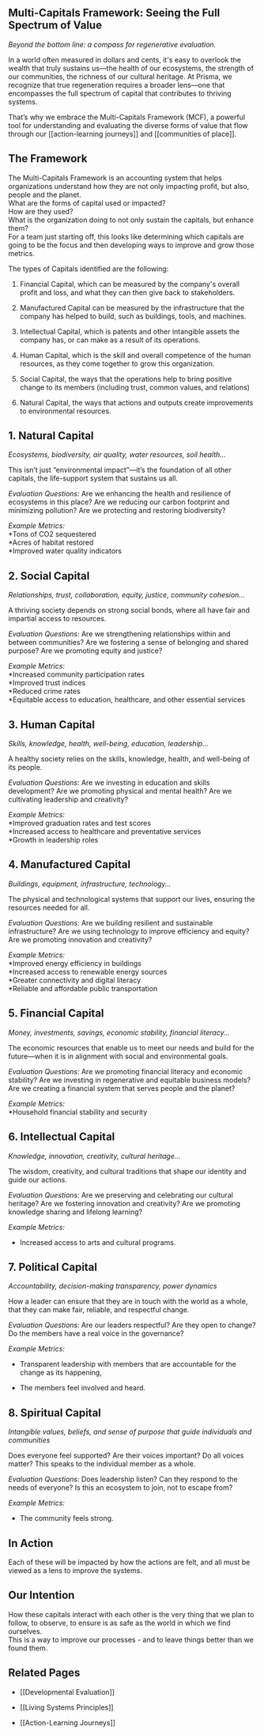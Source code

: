 ## **Multi-Capitals Framework: Seeing the Full Spectrum of Value**

_Beyond the bottom line: a compass for regenerative evaluation._

In a world often measured in dollars and cents, it's easy to overlook the wealth that truly sustains us—the health of our ecosystems, the strength of our communities, the richness of our cultural heritage. At Prisma, we recognize that true regeneration requires a broader lens—one that encompasses the full spectrum of capital that contributes to thriving systems.

That’s why we embrace the Multi-Capitals Framework (MCF), a powerful tool for understanding and evaluating the diverse forms of value that flow through our [[action-learning journeys]] and [[communities of place]].

## The Framework

The Multi-Capitals Framework is an accounting system that helps organizations understand how they are not only impacting profit, but also, people and the planet.  
What are the forms of capital used or impacted?  
How are they used?  
What is the organization doing to not only sustain the capitals, but enhance them?  
For a team just starting off, this looks like determining which capitals are going to be the focus and then developing ways to improve and grow those metrics.

The types of Capitals identified are the following:

1. Financial Capital, which can be measured by the company's overall profit and loss, and what they can then give back to stakeholders.
    
2. Manufactured Capital can be measured by the infrastructure that the company has helped to build, such as buildings, tools, and machines.
    
3. Intellectual Capital, which is patents and other intangible assets the company has, or can make as a result of its operations.
    
4. Human Capital, which is the skill and overall competence of the human resources, as they come together to grow this organization.
    
5. Social Capital, the ways that the operations help to bring positive change to its members (including trust, common values, and relations)
    
6. Natural Capital, the ways that actions and outputs create improvements to environmental resources.
    

## 1. Natural Capital

_Ecosystems, biodiversity, air quality, water resources, soil health…_

This isn’t just “environmental impact”—it’s the foundation of all other capitals, the life-support system that sustains us all.

_Evaluation Questions:_ Are we enhancing the health and resilience of ecosystems in this place? Are we reducing our carbon footprint and minimizing pollution? Are we protecting and restoring biodiversity?

_Example Metrics:_  
*Tons of CO2 sequestered  
*Acres of habitat restored  
*Improved water quality indicators

## 2. Social Capital

_Relationships, trust, collaboration, equity, justice, community cohesion…_

A thriving society depends on strong social bonds, where all have fair and impartial access to resources.

_Evaluation Questions:_ Are we strengthening relationships within and between communities? Are we fostering a sense of belonging and shared purpose? Are we promoting equity and justice?

_Example Metrics:_  
*Increased community participation rates  
*Improved trust indices  
*Reduced crime rates  
*Equitable access to education, healthcare, and other essential services

## 3. Human Capital

_Skills, knowledge, health, well-being, education, leadership…_

A healthy society relies on the skills, knowledge, health, and well-being of its people.

_Evaluation Questions:_ Are we investing in education and skills development? Are we promoting physical and mental health? Are we cultivating leadership and creativity?

_Example Metrics:_  
*Improved graduation rates and test scores  
*Increased access to healthcare and preventative services  
*Growth in leadership roles

## 4. Manufactured Capital

_Buildings, equipment, infrastructure, technology…_

The physical and technological systems that support our lives, ensuring the resources needed for all.

_Evaluation Questions:_ Are we building resilient and sustainable infrastructure? Are we using technology to improve efficiency and equity? Are we promoting innovation and creativity?

_Example Metrics:_  
*Improved energy efficiency in buildings  
*Increased access to renewable energy sources  
*Greater connectivity and digital literacy  
*Reliable and affordable public transportation

## 5. Financial Capital

_Money, investments, savings, economic stability, financial literacy…_

The economic resources that enable us to meet our needs and build for the future—when it is in alignment with social and environmental goals.

_Evaluation Questions:_ Are we promoting financial literacy and economic stability? Are we investing in regenerative and equitable business models? Are we creating a financial system that serves people and the planet?

_Example Metrics:_  
*Household financial stability and security

## 6. Intellectual Capital

_Knowledge, innovation, creativity, cultural heritage…_

The wisdom, creativity, and cultural traditions that shape our identity and guide our actions.

_Evaluation Questions:_ Are we preserving and celebrating our cultural heritage? Are we fostering innovation and creativity? Are we promoting knowledge sharing and lifelong learning?

_Example Metrics:_

- Increased access to arts and cultural programs.
    

## 7. Political Capital

_Accountability, decision-making transparency, power dynamics_

How a leader can ensure that they are in touch with the world as a whole, that they can make fair, reliable, and respectful change.

_Evaluation Questions:_ Are our leaders respectful? Are they open to change? Do the members have a real voice in the governance?

_Example Metrics:_

- Transparent leadership with members that are accountable for the change as its happening,
    
- The members feel involved and heard.
    

## 8. Spiritual Capital

_Intangible values, beliefs, and sense of purpose that guide individuals and communities_

Does everyone feel supported? Are their voices important? Do all voices matter? This speaks to the individual member as a whole.

_Evaluation Questions:_ Does leadership listen? Can they respond to the needs of everyone? Is this an ecosystem to join, not to escape from?

_Example Metrics:_

- The community feels strong.
    

## In Action

Each of these will be impacted by how the actions are felt, and all must be viewed as a lens to improve the systems.

## Our Intention

How these capitals interact with each other is the very thing that we plan to follow, to observe, to ensure is as safe as the world in which we find ourselves.  
This is a way to improve our processes - and to leave things better than we found them.

## **Related Pages**

- [[Developmental Evaluation]]
    
- [[Living Systems Principles]]
    
- [[Action-Learning Journeys]]